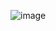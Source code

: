 ![image](https://github.com/AnalyticsForPleasure/Analytics_YouTube_Stat/assets/28948369/d516b67e-d91b-4a7d-a0ee-062888b6c55c)
